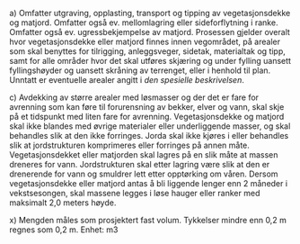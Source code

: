 a) Omfatter utgraving, opplasting, transport og tipping av vegetasjonsdekke og matjord. Omfatter også ev. mellomlagring eller sideforflytning i ranke. Omfatter også ev. ugressbekjempelse av matjord. Prosessen gjelder overalt hvor vegetasjonsdekke eller matjord finnes innen vegområdet, på arealer som skal benyttes for tilrigging, anleggsveger, sidetak, materialtak og tipp, samt for alle områder hvor det skal utføres skjæring og under fylling uansett fyllingshøyder og uansett skråning av terrenget, eller i henhold til plan. Unntatt er eventuelle arealer angitt i *den spesielle beskrivelsen*.

c) Avdekking av større arealer med løsmasser og der det er fare for avrenning som kan føre til forurensning av bekker, elver og vann, skal skje på et tidspunkt med liten fare for avrenning. Vegetasjonsdekke og matjord skal ikke blandes med øvrige materialer eller underliggende masser, og skal behandles slik at den ikke forringes. Jorda skal ikke kjøres i eller behandles slik at jordstrukturen komprimeres eller forringes på annen måte. Vegetasjonsdekket eller matjorden skal lagres på en slik måte at massen dreneres for vann. Jordstrukturen skal etter lagring være slik at den er drenerende for vann og smuldrer lett etter opptørking om våren. Dersom vegetasjonsdekke eller matjord antas å bli liggende lenger enn 2 måneder i vekstsesongen, skal massene legges i løse hauger eller ranker med maksimalt 2,0 meters høyde.

x) Mengden måles som prosjektert fast volum. Tykkelser mindre enn 0,2 m regnes som 0,2 m. Enhet: m3

